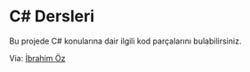 # C# Dersleri #

Bu projede C# konularına dair ilgili kod parçalarını bulabilirsiniz.

Via: [İbrahim Öz](https://www.youtube.com/channel/UCK9WTzEBHSIWPaZp47RLUDw)